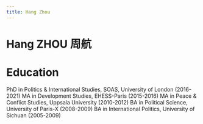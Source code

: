 ```yaml
---
title: Hang Zhou
---
```



# Hang ZHOU 周航
  # Education
  PhD in Politics & International Studies, SOAS, University of London (2016-2021)
  MA in Development Studies, EHESS-Paris (2015-2016)
  MA in Peace & Conflict Studies, Uppsala University (2010-2012)
  BA in Political Science, University of Paris-X (2008-2009)
  BA in International Politics, University of Sichuan (2005-2009)
